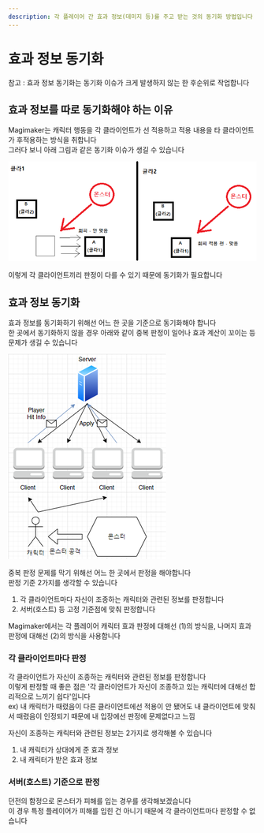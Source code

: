 ```yaml
---
description: 각 플레이어 간 효과 정보(데미지 등)를 주고 받는 것의 동기화 방법입니다
---
```


# 효과 정보 동기화

참고 : 효과 정보 동기화는 동기화 이슈가 크게 발생하지 않는 한 후순위로 작업합니다 

## 효과 정보를 따로 동기화해야 하는 이유 

Magimaker는 캐릭터 행동을 각 클라이언트가 선 적용하고 적용 내용을 타 클라이언트가 후적용하는 방식을 취합니다   
그러다 보니 아래 그림과 같은 동기화 이슈가 생길 수 있습니다 

![&#xD328;&#xD0B7; &#xC804;&#xC1A1; &#xB51C;&#xB808;&#xC774;&#xC5D0; &#xB530;&#xB978; &#xB3D9;&#xAE30;&#xD654; &#xC774;&#xC288; &#xAC00;&#xB2A5;&#xC131;](../../.gitbook/assets/image%20%286%29.png)

이렇게 각 클라이언트끼리 판정이 다를 수 있기 때문에 동기화가 필요합니다 

## 효과 정보 동기화 

효과 정보를 동기화하기 위해선 어느 한 곳을 기준으로 동기화해야 합니다   
한 곳에서 동기화하지 않을 경우 아래와 같이 중복 판정이 일어나 효과 계산이 꼬이는 등 문제가 생길 수 있습니다

![&#xAC01; &#xD074;&#xB77C;&#xC774;&#xC5B8;&#xD2B8;&#xC5D0;&#xC11C; &#xBAA8;&#xB4E0; &#xCDA9;&#xB3CC; &#xD310;&#xC815;&#xC744; &#xACC4;&#xC0B0;&#xD560; &#xB54C; &#xBB38;&#xC81C;&#xC810;  ](../../.gitbook/assets/image%20%288%29.png)

중복 판정 문제를 막기 위해선 어느 한 곳에서 판정을 해야합니다   
판정 기준 2가지를 생각할 수 있습니다 

1. 각 클라이언트마다 자신이 조종하는 캐릭터와 관련된 정보를 판정합니다 
2. 서버\(호스트\) 등 고정 기준점에 맞춰 판정합니다 

Magimaker에서는 각 플레이어 캐릭터 효과 판정에 대해선 \(1\)의 방식을, 나머지 효과 판정에 대해선 \(2\)의 방식을 사용합니다  

### 각 클라이언트마다 판정 

각 클라이언트가 자신이 조종하는 캐릭터와 관련된 정보를 판정합니다   
이렇게 판정할 때 좋은 점은 '각 클라이언트가 자신이 조종하고 있는 캐릭터에 대해선 합리적으로 느끼기 쉽다'입니다   
ex\) 내 캐릭터가 때렸음이 다른 클라이언트에선 적용이 안 됐어도 내 클라이언트에 맞춰서 때렸음이 인정되기 때문에 내 입장에선 판정에 문제없다고 느낌 

자신이 조종하는 캐릭터와 관련된 정보는 2가지로 생각해볼 수 있습니다   
1. 내 캐릭터가 상대에게 준 효과 정보   
2. 내 캐릭터가 받은 효과 정보   


### 서버\(호스트\) 기준으로 판정 

던전의 함정으로 몬스터가 피해를 입는 경우를 생각해보겠습니다   
이 경우 특정 플레이어가 피해를 입힌 건 아니기 때문에 각 클라이언트마다 판정할 수 없습니다   


